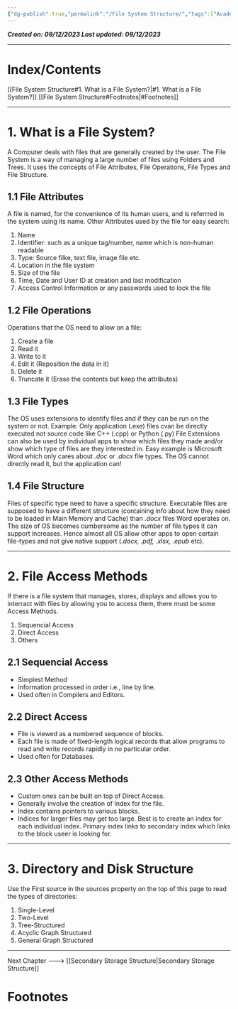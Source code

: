 ```yaml
---
{"dg-publish":true,"permalink":"/File System Structure/","tags":["Academics"]}
---
```


***Created on: 09/12/2023
Last updated: 09/12/2023***

----
# Index/Contents
[[File System Structure#1. What is a File System?\|#1. What is a File System?]]
[[File System Structure#Footnotes\|#Footnotes]]

-----
# 1. What is a File System?
A Computer deals with files that are generally created by the user.
The File System is a way of managing a large number of files using Folders and Trees.
It uses the concepts of File Attributes, File Operations, File Types and File Structure.
## 1.1 File Attributes
A file is named, for the convenience of its human users, and is referrred in the system using its name. Other Attributes used by the file for easy search:
1. Name
2. Identifier: such as a unique tag/number, name which is non-human readable
3. Type: Source filke, text file, image file etc.
4. Location in the file system
5. Size of the file
6. Time, Date and User ID at creation and last modification
7. Access Control Information or any passwords used to lock the file
## 1.2 File Operations
Operations that the OS need to allow on a file:
1. Create a file
2. Read it
3. Write to it
4. Edit it (Reposition the data in it)
5. Delete it
6. Truncate it (Erase the contents but keep the attributes)
## 1.3 File Types
The OS uses extensions to identify files and if they can be run on the system or not.
Example: Only application (.exe) files cvan be directly executed not source code like C++ (.cpp) or Python (.py)
File Extensions can also be used by individual apps to show which files they made and/or show which type of files are they interested in. Easy example is Microsoft Word which only cares about *.doc* or *.docx* file types. The OS cannot directly read it, but the application can!
## 1.4 File Structure
Files of specific type need to have a specific structure.
Executable files are supposed to have a different structure (containing info about how they need to be loaded in Main Memory and Cache) than *.docx* files Word operates on.
The size of OS becomes cumbersome as the number of file types it can support increases. Hence almost all OS allow other apps to open certain file-types and not give native support (*.docx, .pdf, .xlsx, .epub* etc).

---
# 2. File Access Methods
If there is a file system that manages, stores, displays and allows you to interract with files by allowing you to access them, there must be some Access Methods.
1. Sequencial Access
2. Direct Access
3. Others
## 2.1 Sequencial Access
- Simplest Method
- Information processed in order i.e., line by line.
- Used often in Compilers and Editors.
## 2.2 Direct Access
- File is viewed as a numbered sequence of blocks.
- Each file is made of fixed-length logical records that allow programs to read and write records rapidly in no particular order.
- Used often for Databases.
## 2.3 Other Access Methods
- Custom ones can be built on top of Direct Access.
- Generally involve the creation of Index for the file.
- Index contains pointers to various blocks.
- Indices for larger files may get too large. Best is to create an index for each individual index. Primary index links to secondary index which links to the block useer is looking for.

---
# 3. Directory and Disk Structure
Use the First source in the sources property on the top of this page to read the types of directories:
1. Single-Level
2. Two-Level
3. Tree-Structured
4. Acyclic Graph Structured
5. General Graph Structured

---
Next Chapter ---> [[Secondary Storage Structure\|Secondary Storage Structure]]
# Footnotes


